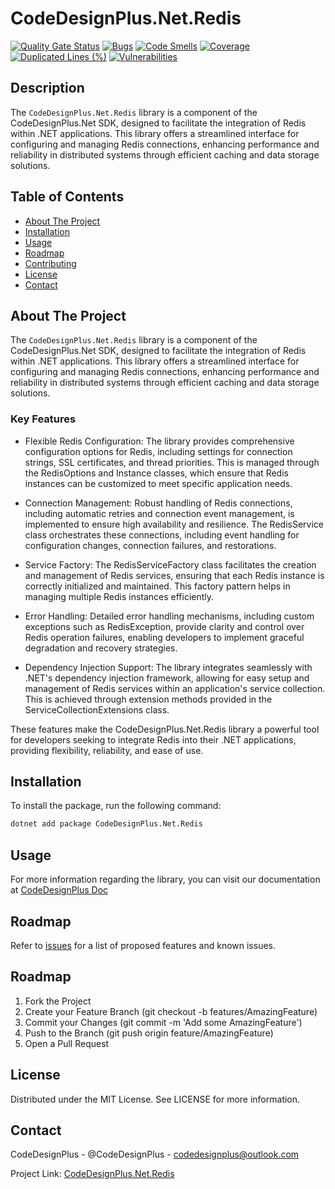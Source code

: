 # CodeDesignPlus.Net.Redis

[![Quality Gate Status](https://sonarcloud.io/api/project_badges/measure?project=CodeDesignPlus.Net.Redis&metric=alert_status)](https://sonarcloud.io/summary/new_code?id=CodeDesignPlus.Net.Redis)
[![Bugs](https://sonarcloud.io/api/project_badges/measure?project=CodeDesignPlus.Net.Redis&metric=bugs)](https://sonarcloud.io/summary/new_code?id=CodeDesignPlus.Net.Redis)
[![Code Smells](https://sonarcloud.io/api/project_badges/measure?project=CodeDesignPlus.Net.Redis&metric=code_smells)](https://sonarcloud.io/summary/new_code?id=CodeDesignPlus.Net.Redis)
[![Coverage](https://sonarcloud.io/api/project_badges/measure?project=CodeDesignPlus.Net.Redis&metric=coverage)](https://sonarcloud.io/summary/new_code?id=CodeDesignPlus.Net.Redis)
[![Duplicated Lines (%)](https://sonarcloud.io/api/project_badges/measure?project=CodeDesignPlus.Net.Redis&metric=duplicated_lines_density)](https://sonarcloud.io/summary/new_code?id=CodeDesignPlus.Net.Redis)
[![Vulnerabilities](https://sonarcloud.io/api/project_badges/measure?project=CodeDesignPlus.Net.Redis&metric=vulnerabilities)](https://sonarcloud.io/summary/new_code?id=CodeDesignPlus.Net.Redis)


## Description
The `CodeDesignPlus.Net.Redis` library is a component of the CodeDesignPlus.Net SDK, designed to facilitate the integration of Redis within .NET applications. This library offers a streamlined interface for configuring and managing Redis connections, enhancing performance and reliability in distributed systems through efficient caching and data storage solutions.

## Table of Contents
- [About The Project](#about-the-project)
- [Installation](#installation)
- [Usage](#usage)
- [Roadmap](#roadmap)
- [Contributing](#contributing)
- [License](#license)
- [Contact](#contact)

## About The Project
The `CodeDesignPlus.Net.Redis` library is a component of the CodeDesignPlus.Net SDK, designed to facilitate the integration of Redis within .NET applications. This library offers a streamlined interface for configuring and managing Redis connections, enhancing performance and reliability in distributed systems through efficient caching and data storage solutions.

### Key Features
- Flexible Redis Configuration: The library provides comprehensive configuration options for Redis, including settings for connection strings, SSL certificates, and thread priorities. This is managed through the RedisOptions and Instance classes, which ensure that Redis instances can be customized to meet specific application needs.

- Connection Management: Robust handling of Redis connections, including automatic retries and connection event management, is implemented to ensure high availability and resilience. The RedisService class orchestrates these connections, including event handling for configuration changes, connection failures, and restorations.

- Service Factory: The RedisServiceFactory class facilitates the creation and management of Redis services, ensuring that each Redis instance is correctly initialized and maintained. This factory pattern helps in managing multiple Redis instances efficiently.

- Error Handling: Detailed error handling mechanisms, including custom exceptions such as RedisException, provide clarity and control over Redis operation failures, enabling developers to implement graceful degradation and recovery strategies.

- Dependency Injection Support: The library integrates seamlessly with .NET's dependency injection framework, allowing for easy setup and management of Redis services within an application's service collection. This is achieved through extension methods provided in the ServiceCollectionExtensions class.

These features make the CodeDesignPlus.Net.Redis library a powerful tool for developers seeking to integrate Redis into their .NET applications, providing flexibility, reliability, and ease of use.

## Installation
To install the package, run the following command:
```bash
dotnet add package CodeDesignPlus.Net.Redis
```

## Usage
For more information regarding the library, you can visit our documentation at [CodeDesignPlus Doc](https://doc.codedesignplus.com)

## Roadmap
Refer to [issues](https://github.com/codedesignplus/CodeDesignPlus.Net.Sdk/issues) for a list of proposed features and known issues.

## Roadmap
1. Fork the Project
2. Create your Feature Branch (git checkout -b features/AmazingFeature)
3. Commit your Changes (git commit -m 'Add some AmazingFeature')
4. Push to the Branch (git push origin feature/AmazingFeature)
5. Open a Pull Request

## License
Distributed under the MIT License. See LICENSE for more information.

## Contact
CodeDesignPlus - @CodeDesignPlus - codedesignplus@outlook.com

Project Link: [CodeDesignPlus.Net.Redis](https://github.com/codedesignplus/CodeDesignPlus.Net.Sdk/tree/main/packages/CodeDesignPlus.Net.Redis)
